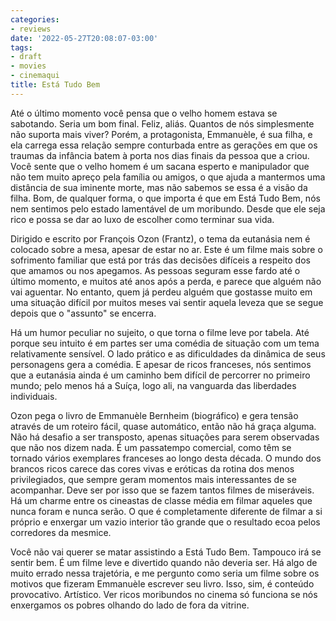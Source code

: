 ```yaml
---
categories:
- reviews
date: '2022-05-27T20:08:07-03:00'
tags:
- draft
- movies
- cinemaqui
title: Está Tudo Bem
---
```


Até o último momento você pensa que o velho homem estava se sabotando. Seria um bom final. Feliz, aliás. Quantos de nós simplesmente não suporta mais viver? Porém, a protagonista, Emmanuèle, é sua filha, e ela carrega essa relação sempre conturbada entre as gerações em que os traumas da infância batem à porta nos dias finais da pessoa que a criou. Você sente que o velho homem é um sacana esperto e manipulador que não tem muito apreço pela família ou amigos, o que ajuda a mantermos uma distância de sua iminente morte, mas não sabemos se essa é a visão da filha. Bom, de qualquer forma, o que importa é que em Está Tudo Bem, nós nem sentimos pelo estado lamentável de um moribundo. Desde que ele seja rico e possa se dar ao luxo de escolher como terminar sua vida.

Dirigido e escrito por François Ozon (Frantz), o tema da eutanásia nem é colocado sobre a mesa, apesar de estar no ar. Este é um filme mais sobre o sofrimento familiar que está por trás das decisões difíceis a respeito dos que amamos ou nos apegamos. As pessoas seguram esse fardo até o último momento, e muitos até anos após a perda, e parece que alguém não vai aguentar. No entanto, quem já perdeu alguém que gostasse muito em uma situação difícil por muitos meses vai sentir aquela leveza que se segue depois que o "assunto" se encerra.

Há um humor peculiar no sujeito, o que torna o filme leve por tabela. Até porque seu intuito é em partes ser uma comédia de situação com um tema relativamente sensível. O lado prático e as dificuldades da dinâmica de seus personagens gera a comédia. E apesar de ricos franceses, nós sentimos que a eutanásia ainda é um caminho bem difícil de percorrer no primeiro mundo; pelo menos há a Suíça, logo ali, na vanguarda das liberdades individuais.

Ozon pega o livro de Emmanuèle Bernheim (biográfico) e gera tensão através de um roteiro fácil, quase automático, então não há graça alguma. Não há desafio a ser transposto, apenas situações para serem observadas que não nos dizem nada. É um passatempo comercial, como têm se tornado vários exemplares franceses ao longo desta década. O mundo dos brancos ricos carece das cores vivas e eróticas da rotina dos menos privilegiados, que sempre geram momentos mais interessantes de se acompanhar. Deve ser por isso que se fazem tantos filmes de miseráveis. Há um charme entre os cineastas de classe média em filmar aqueles que nunca foram e nunca serão. O que é completamente diferente de filmar a si próprio e enxergar um vazio interior tão grande que o resultado ecoa pelos corredores da mesmice.

Você não vai querer se matar assistindo a Está Tudo Bem. Tampouco irá se sentir bem. É um filme leve e divertido quando não deveria ser. Há algo de muito errado nessa trajetória, e me pergunto como seria um filme sobre os motivos que fizeram Emmanuèle escrever seu livro. Isso, sim, é conteúdo provocativo. Artístico. Ver ricos moribundos no cinema só funciona se nós enxergamos os pobres olhando do lado de fora da vitrine.
